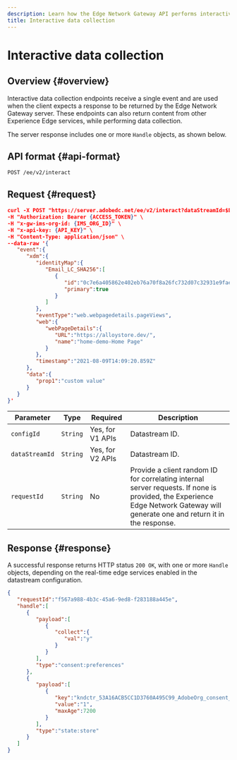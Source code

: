 ```yaml
---
description: Learn how the Edge Network Gateway API performs interactive data collection
title: Interactive data collection
---
```


# Interactive data collection

## Overview {#overview}

Interactive data collection endpoints receive a single event and are used when the client expects a response to be returned by the Edge Network Gateway server. These endpoints can also return content from other Experience Edge services, while performing data collection.

The server response includes one or more `Handle` objects, as shown below.

## API format {#api-format}

```http
POST /ee/v2/interact
```

## Request {#request}

```json
curl -X POST "https://server.adobedc.net/ee/v2/interact?dataStreamId=$DATASTREAM_ID" \
-H "Authorization: Bearer {ACCESS_TOKEN}" \
-H "x-gw-ims-org-id: {IMS_ORG_ID}" \
-H "x-api-key: {API_KEY}" \
-H "Content-Type: application/json" \
--data-raw '{
   "event":{
      "xdm":{
         "identityMap":{
            "Email_LC_SHA256":[
               {
                  "id":"0c7e6a405862e402eb76a70f8a26fc732d07c32931e9fae9ab1582911d2e8a3b",
                  "primary":true
               }
            ]
         },
         "eventType":"web.webpagedetails.pageViews",
         "web":{
            "webPageDetails":{
               "URL":"https://alloystore.dev/",
               "name":"home-demo-Home Page"
            }
         },
         "timestamp":"2021-08-09T14:09:20.859Z"
      },
      "data":{
         "prop1":"custom value"
      }
   }
}'
```

| Parameter | Type | Required | Description |
| --- | --- | --- | --- |
| `configId` | `String` | Yes, for V1 APIs | Datastream ID. |
| `dataStreamId` | `String` | Yes, for V2 APIs | Datastream ID. |
| `requestId` | `String` | No | Provide a client random ID for correlating internal server requests. If none is provided, the Experience Edge Network Gateway will generate one and return it in the response.|

## Response {#response}

A successful response returns HTTP status `200 OK`, with one or more `Handle` objects, depending on the real-time edge services enabled in the datastream configuration.

```json
{
   "requestId":"f567a988-4b3c-45a6-9ed8-f283188a445e",
   "handle":[
      {
         "payload":[
            {
               "collect":{
                  "val":"y"
               }
            }
         ],
         "type":"consent:preferences"
      },
      {
         "payload":[
            {
               "key":"kndctr_53A16ACB5CC1D3760A495C99_AdobeOrg_consent_check",
               "value":"1",
               "maxAge":7200
            }
         ],
         "type":"state:store"
      }
   ]
}
```

